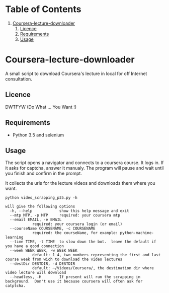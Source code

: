 
# Table of Contents

1.  [Coursera-lecture-downloader](#orgd29b31f)
    1.  [Licence](#org0b1364d)
    2.  [Requirements](#org6402008)
    3.  [Usage](#orgfae5329)


<a id="orgd29b31f"></a>

# Coursera-lecture-downloader

A small script to download Coursera's lecture in local for off Internet consultation.


<a id="org0b1364d"></a>

## Licence

DWTFYW  (Do What &#x2026; You Want !)


<a id="org6402008"></a>

## Requirements

-   Python 3.5 and selenium


<a id="orgfae5329"></a>

## Usage

The script opens a navigator and connects to a coursera course.
It logs in.  If it asks for captcha, answer it manualy.  The program will pause and wait until you finish and confirm in the prompt.

It collects the urls for the lecture videos and downloads them where you want.

    python video_scrapping_p35.py -h 
    
    will give the following options
      -h, --help            show this help message and exit
      --mtp MTP, -p MTP     required: your coursera mtp
      --email EMAIL, -e EMAIL
    			required: your coursera login (or email)
      --courseName COURSENAME, -c COURSENAME
    			required: the courseName, for example: python-machine-learning
      --time TIME, -t TIME  to slow down the bot.  leave the default if you have a good connection
      --week WEEK WEEK, -w WEEK WEEK
    			default: 1 4, two numbers representing the first and last course week from wich to download the video lectures
      --destDir DESTDIR, -d DESTDIR
    			default: ~/Videos/Coursera/, the destination dir where video lecture will download
      --headless, -H        If present will run the scrapping in background.  Don't use it because coursera will often ask for catptcha.

